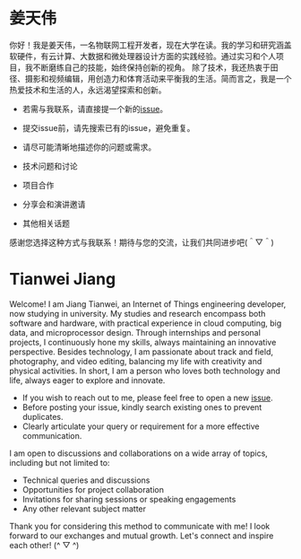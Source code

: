 # 姜天伟

你好！我是姜天伟，一名物联网工程开发者，现在大学在读。我的学习和研究涵盖软硬件，有云计算、大数据和微处理器设计方面的实践经验。通过实习和个人项目，我不断磨练自己的技能，始终保持创新的视角。
除了技术，我还热衷于田径、摄影和视频编辑，用创造力和体育活动来平衡我的生活。简而言之，我是一个热爱技术和生活的人，永远渴望探索和创新。

- 若需与我联系，请直接提一个新的[issue](https://github.com/Jingqing3948/Tianwei-Jiang/issues)。
- 提交issue前，请先搜索已有的issue，避免重复。
- 请尽可能清晰地描述你的问题或需求。

- 技术问题和讨论
- 项目合作
- 分享会和演讲邀请
- 其他相关话题

感谢您选择这种方式与我联系！期待与您的交流，让我们共同进步吧(＾▽＾)

# Tianwei Jiang

Welcome! I am Jiang Tianwei, an Internet of Things engineering developer, now studying in university. My studies and research encompass both software and hardware, with practical experience in cloud computing, big data, and microprocessor design. Through internships and personal projects, I continuously hone my skills, always maintaining an innovative perspective.
Besides technology, I am passionate about track and field, photography, and video editing, balancing my life with creativity and physical activities. In short, I am a person who loves both technology and life, always eager to explore and innovate.

- If you wish to reach out to me, please feel free to open a new [issue](https://github.com/Jingqing3948/Tianwei-Jiang/issues).
- Before posting your issue, kindly search existing ones to prevent duplicates.
- Clearly articulate your query or requirement for a more effective communication.

I am open to discussions and collaborations on a wide array of topics, including but not limited to:

- Technical queries and discussions
- Opportunities for project collaboration
- Invitations for sharing sessions or speaking engagements
- Any other relevant subject matter

Thank you for considering this method to communicate with me! I look forward to our exchanges and mutual growth. Let's connect and inspire each other! (^ ▽ ^)

